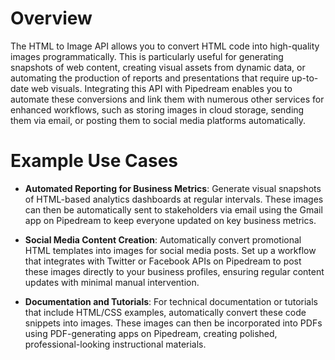 # Overview

The HTML to Image API allows you to convert HTML code into high-quality images programmatically. This is particularly useful for generating snapshots of web content, creating visual assets from dynamic data, or automating the production of reports and presentations that require up-to-date web visuals. Integrating this API with Pipedream enables you to automate these conversions and link them with numerous other services for enhanced workflows, such as storing images in cloud storage, sending them via email, or posting them to social media platforms automatically.

# Example Use Cases

- **Automated Reporting for Business Metrics**: Generate visual snapshots of HTML-based analytics dashboards at regular intervals. These images can then be automatically sent to stakeholders via email using the Gmail app on Pipedream to keep everyone updated on key business metrics.

- **Social Media Content Creation**: Automatically convert promotional HTML templates into images for social media posts. Set up a workflow that integrates with Twitter or Facebook APIs on Pipedream to post these images directly to your business profiles, ensuring regular content updates with minimal manual intervention.

- **Documentation and Tutorials**: For technical documentation or tutorials that include HTML/CSS examples, automatically convert these code snippets into images. These images can then be incorporated into PDFs using PDF-generating apps on Pipedream, creating polished, professional-looking instructional materials.
